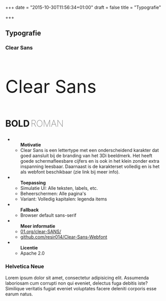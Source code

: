 +++
date = "2015-10-30T11:56:34+01:00"
draft = false
title = "Typografie"

+++

Typografie
-------


<div class="panel panel-default">
  <div class="panel-heading">
    <h3 class="panel-title">Clear Sans</h3>
  </div>
  <div class="panel-body">
    <p style="font-size:4em;line-height:2em;">Clear Sans</p>
    <p style="margin-bottom:2em;">
      <span style="font-size:2em;line-height:0em;font-weight:bolder;">BOLD</span>
      <span style="font-size:2em;line-height:0em;font-weight:lighter;">ROMAN</span>
    </p>
    <ul class="list-group">
      <li class="list-group-item">
        	<ul>
    	    	<strong>Motivatie</strong>
            <li>Clear Sans is een lettertype met een onderscheidend karakter dat goed aansluit bij de branding van het 3Di beeldmerk. Het heeft goede schermafleesbare cijfers en is ook in het klein zonder extra inspanning leesbaar. Daarnaast is de karakterset volledig en is het als webfont beschikbaar (zie link bij meer info).</li>
      		</ul>
      </li>
      <li class="list-group-item">
        	<ul>
    	    	<strong>Toepassing</strong>
            <li>Simulatie UI: Alle teksten, labels, etc.</li>
            <li>Beheerschermen: Alle pagina's</li>
            <li>Variant: Volledig kapitalen: legenda items</li>
      		</ul>
      </li>
      <li class="list-group-item">
        	<ul>
    	    	<strong>Fallback</strong>
            <li>Browser default sans-serif</li>
      		</ul>
      </li>
      <li class="list-group-item">
      	<ul>
  	    	<strong>Meer informatie</strong>
          <li><a href="https://01.org/clear-SANS">01.org/clear-SANS/</a></li>
          <li><a href="https://github.com/resir014/Clear-Sans-Webfont">github.com/resir014/Clear-Sans-Webfont</a></li>
    		</ul>    
      </li>    
      <li class="list-group-item">
      	<ul>
  	    	<strong>Licentie</strong>
          <li>Apache 2.0</li>
    		</ul>    
      </li>    
    </ul>  

  </div>



</div>

<div class="panel panel-default">
  <div class="panel-heading">
    <h3 class="panel-title">Helvetica Neue</h3>
  </div>
  <div class="panel-body">
    Lorem ipsum dolor sit amet, consectetur adipisicing elit. Assumenda laboriosam cum corrupti non qui eveniet, delectus fuga debitis iste? Similique veritatis fugiat eveniet voluptates facere deleniti corporis esse earum natus.
  </div>
</div>

